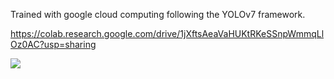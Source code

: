 Trained with google cloud computing following the YOLOv7 framework.

https://colab.research.google.com/drive/1jXftsAeaVaHUKtRKeSSnpWmmqLlOz0AC?usp=sharing

<a href="https://universe.roboflow.com/learmobjectdetection/learm-objects-revised">
    <img src="https://app.roboflow.com/images/download-dataset-badge.svg"></img>
</a>
